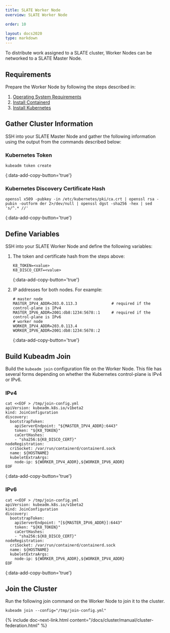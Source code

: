 ```yaml
---
title: SLATE Worker Node
overview: SLATE Worker Node

order: 10  

layout: docs2020
type: markdown
---
```


To distribute work assigned to a SLATE cluster, Worker Nodes can be networked to a SLATE Master Node.

## Requirements

Prepare the Worker Node by following the steps described in:
1. [Operating System Requirements](/docs/cluster/manual/operating-system-requirements.html)
2. [Install Containerd](/docs/cluster/manual/containerd.html)
3. [Install Kubernetes](/docs/cluster/manual/kubernetes.html)

## Gather Cluster Information

SSH into your SLATE Master Node and gather the following information using the output from the commands described below:

### Kubernetes Token

```shell
kubeadm token create
```
{:data-add-copy-button='true'}

### Kubernetes Discovery Certificate Hash

```shell
openssl x509 -pubkey -in /etc/kubernetes/pki/ca.crt | openssl rsa -pubin -outform der 2>/dev/null | openssl dgst -sha256 -hex | sed 's/^.* //'
```
{:data-add-copy-button='true'}

## Define Variables

SSH into your SLATE Worker Node and define the following variables:

1. The token and certificate hash from the steps above:

   ```shell
   K8_TOKEN=<value>
   K8_DISCO_CERT=<value>
   ```
   {:data-add-copy-button='true'}

2. IP addresses for both nodes. For example:

   ```shell
   # master node
   MASTER_IPV4_ADDR=203.0.113.3               # required if the control-plane is IPv4
   MASTER_IPV6_ADDR=2001:db8:1234:5678::1     # required if the control-plane is IPv6
   # worker node
   WORKER_IPV4_ADDR=203.0.113.4
   WORKER_IPV6_ADDR=2001:db8:1234:5678::2
   ```
   {:data-add-copy-button='true'}

## Build Kubeadm Join

Build the `kubeadm join` configuration file on the Worker Node. This file has several forms depending on whether the Kubernetes control-plane is IPv4 or IPv6.

### IPv4

```shell
cat <<EOF > /tmp/join-config.yml
apiVersion: kubeadm.k8s.io/v1beta2
kind: JoinConfiguration
discovery:
  bootstrapToken:
    apiServerEndpoint: "${MASTER_IPV4_ADDR}:6443"
    token: "${K8_TOKEN}"
    caCertHashes:
    - "sha256:${K8_DISCO_CERT}"
nodeRegistration:
  criSocket: /var/run/containerd/containerd.sock
  name: ${HOSTNAME}
  kubeletExtraArgs:
    node-ip: ${WORKER_IPV4_ADDR},${WORKER_IPV6_ADDR}
EOF
```
{:data-add-copy-button='true'}

### IPv6

```shell
cat <<EOF > /tmp/join-config.yml
apiVersion: kubeadm.k8s.io/v1beta2
kind: JoinConfiguration
discovery:
  bootstrapToken:
    apiServerEndpoint: "[${MASTER_IPV6_ADDR}]:6443"
    token: "${K8_TOKEN}"
    caCertHashes:
    - "sha256:${K8_DISCO_CERT}"
nodeRegistration:
  criSocket: /var/run/containerd/containerd.sock
  name: ${HOSTNAME}
  kubeletExtraArgs:
    node-ip: ${WORKER_IPV6_ADDR},${WORKER_IPV4_ADDR}
EOF
```
{:data-add-copy-button='true'}

## Join the Cluster

Run the following join command on the Worker Node to join it to the cluster.

```shell
kubeadm join --config="/tmp/join-config.yml"
```

{% include doc-next-link.html content="/docs/cluster/manual/cluster-federation.html" %}